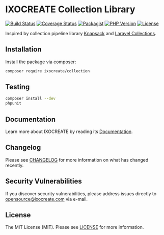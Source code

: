 # IXOCREATE Collection Library

[![Build Status](https://travis-ci.com/ixocreate/collection.svg?branch=master)](https://travis-ci.com/ixocreate/collection)
[![Coverage Status](https://coveralls.io/repos/github/ixocreate/collection/badge.svg?branch=master)](https://coveralls.io/github/ixocreate/collection?branch=master)
[![Packagist](https://img.shields.io/packagist/v/ixocreate/collection.svg)](https://packagist.org/packages/ixocreate/collection)
[![PHP Version](https://img.shields.io/packagist/php-v/ixocreate/collection.svg)](https://packagist.org/packages/ixocreate/collection)
[![License](https://img.shields.io/github/license/ixocreate/collection.svg)](LICENSE)

Inspired by collection pipeline library [Knapsack](http://dusankasan.github.io/Knapsack) and [Laravel Collections](https://laravel.com/docs/master/collections). 

## Installation

Install the package via composer:

```sh
composer require ixocreate/collection
```

## Testing

```sh
composer install --dev
phpunit
```

## Documentation

Learn more about IXOCREATE by reading its [Documentation](https://ixocreate.github.io/).

## Changelog

Please see [CHANGELOG](CHANGELOG.md) for more information on what has changed recently.

## Security Vulnerabilities

If you discover security vulnerabilities, please address issues directly to opensource@ixocreate.com via e-mail.

## License

The MIT License (MIT). Please see [LICENSE](LICENSE) for more information.
